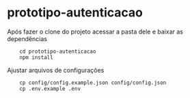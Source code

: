 # prototipo-autenticacao

Após fazer o clone do projeto acessar a pasta dele e baixar as dependências
```
    cd prototipo-autenticacao
    npm install
```

Ajustar arquivos de configurações
```
    cp config/config.example.json config/config.json
    cp .env.example .env
```

